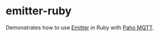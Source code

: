 # emitter-ruby

Demonstrates how to use [Emitter](https://github.com/emitter-io) in Ruby with [Paho MQTT](https://github.com/eclipse/paho.mqtt.ruby).
